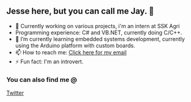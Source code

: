 ## Jesse here, but you can call me Jay. 👋

- 🔭 Currently working on various projects, i'm an intern at SSK Agri
- Programming experience: C# and VB.NET, currently doing C/C++.
- 🌱 I’m currently learning embedded systems development, currently using the Arduino platform with custom boards.
- 📫 How to reach me: <a href="mailto:jessedaviids@gmail.com">Click here for my email</a>
- ⚡ Fun fact: I'm an introvert.


### You can also find me @
[Twitter](https://twitter.com/LifeAndJayys)

